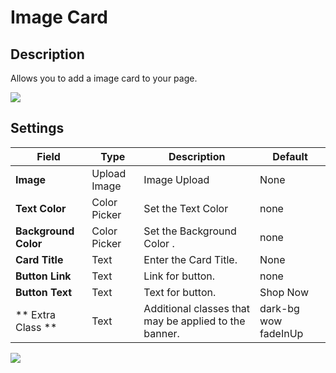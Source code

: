# Image Card

## Description

Allows you to add a image card to your page.

![](http://transvelo.github.io/docs/sportexx/images/vc-image-card-settings.png)

## Settings

| Field | Type | Description | Default
| -- | -- | -- | -- |
| **Image** | Upload Image |  Image Upload |  None
| **Text Color** | Color Picker |  Set the Text Color | none
| **Background Color** | Color Picker |  Set the Background Color .  | none
| **Card Title** | Text |  Enter the Card Title.  | None
| **Button Link** | Text |  Link for button.  | none
| **Button Text** | Text | Text for button.  | Shop Now
| ** Extra Class ** | Text | Additional classes that may be applied to the banner. | dark-bg wow fadeInUp

![](http://transvelo.github.io/docs/sportexx/images/vc-image-card-output.png)
